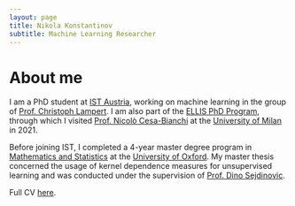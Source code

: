 ```yaml
---
layout: page
title: Nikola Konstantinov
subtitle: Machine Learning Researcher
---
```



<h1>About me</h1>

I am a PhD student at <a href="https://ist.ac.at" target="_blank">IST Austria</a>, working on machine learning in the group of <a href="https://cvml.ist.ac.at" target="_blank">
Prof. Christoph Lampert</a>.
I am also part of the <a href="https://ellis.eu/phd-postdoc" target="_blank">ELLIS PhD Program</a>, through which I visited <a href="https://cesa-bianchi.di.unimi.it/" target="_blank"> 
Prof. Nicolò Cesa-Bianchi</a>
at the <a href="https://www.unimi.it/en" target="_blank">University of Milan</a> in 2021.

Before joining IST, I completed a 4-year master degree program in <a href="https://www.ox.ac.uk/admissions/undergraduate/courses/course-listing/mathematics-and-statistics" target="_blank">
Mathematics and Statistics</a> at the <a href="https://www.ox.ac.uk/" target="_blank"> University of Oxford<a/>. My master thesis concerned the usage of kernel dependence
measures for unsupervised learning and was conducted under the supervision of <a href="https://www.stats.ox.ac.uk/~sejdinov/" target="_blank">Prof. Dino Sejdinovic</a>.

Full CV <a href="https://nikolakon.github.io/assets/Konstantinov_Nikola_CV.pdf" target="_blank">here</a>.